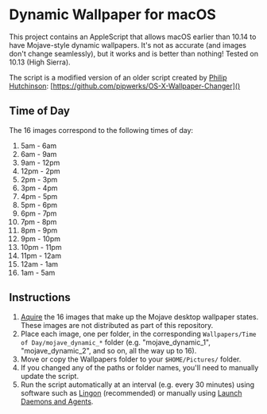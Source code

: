 # Dynamic Wallpaper for macOS

This project contains an AppleScript that allows macOS earlier than 10.14 to have Mojave-style dynamic wallpapers. It's not as accurate (and images don't change seamlessly), but it works and is better than nothing! Tested on 10.13 (High Sierra).

The script is a modified version of an older script created by [Philip Hutchinson](https://pipwerks.mit-license.org):
[https://github.com/pipwerks/OS-X-Wallpaper-Changer]()

## Time of Day

The 16 images correspond to the following times of day:

1. 5am - 6am
2. 6am - 9am
3. 9am - 12pm
4. 12pm - 2pm
5. 2pm - 3pm
6. 3pm - 4pm
7. 4pm - 5pm
8. 5pm - 6pm
9. 6pm - 7pm
10. 7pm - 8pm
11. 8pm - 9pm
12. 9pm - 10pm
13. 10pm - 11pm
14. 11pm - 12am
15. 12am - 1am
16. 1am - 5am

## Instructions

1. [Aquire](https://www.cultofmac.com/553577/grab-all-16-macos-mojave-dynamic-wallpapers-right-here/) the 16 images that make up the Mojave desktop wallpaper states. These images are not distributed as part of this repository.
2. Place each image, one per folder, in the corresponding `Wallpapers/Time of Day/mojave_dynamic_*` folder (e.g. "mojave_dynamic_1", "mojave_dynamic_2", and so on, all the way up to 16).
3. Move or copy the Wallpapers folder to your `$HOME/Pictures/` folder.
4. If you changed any of the paths or folder names, you'll need to manually update the script.
5. Run the script automatically at an interval (e.g. every 30 minutes) using software such as [Lingon](https://www.peterborgapps.com/lingon/) (recommended) or manually using [Launch Daemons and Agents](https://developer.apple.com/library/archive/documentation/MacOSX/Conceptual/BPSystemStartup/Chapters/CreatingLaunchdJobs.html).
